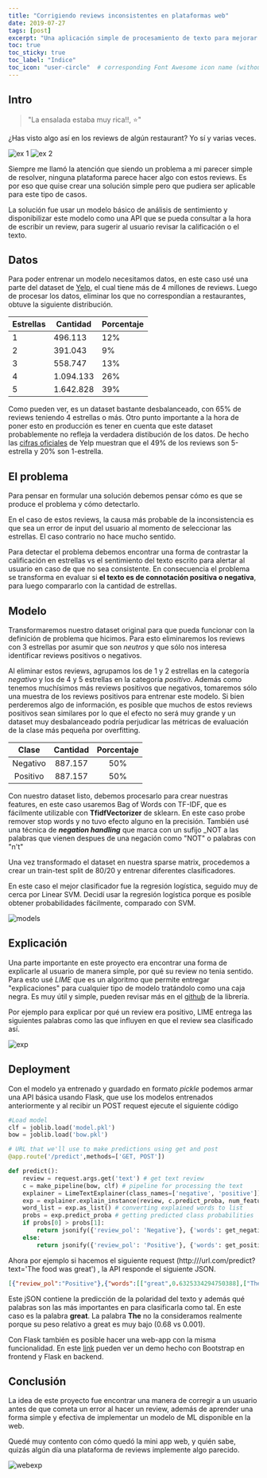```yaml
---
title: "Corrigiendo reviews inconsistentes en plataformas web"
date: 2019-07-27
tags: [post]
excerpt: "Una aplicación simple de procesamiento de texto para mejorar la calidad de reviews en plataformas web"
toc: true
toc_sticky: true
toc_label: "Indice"
toc_icon: "user-circle"  # corresponding Font Awesome icon name (without fa prefix)
---
```


## Intro

> "La ensalada estaba muy rica!!, ⭐️" 

¿Has visto algo así en los reviews de algún restaurant? Yo sí y varias veces.

![ex 1](https://i.imgur.com/mVnZ01P.png) 
![ex 2](https://i.imgur.com/gMtFQSU.png)


Siempre me llamó la atención que siendo un problema a mi parecer simple de resolver, ninguna plataforma parece hacer algo con estos reviews. Es por eso que quise crear una solución simple pero que pudiera ser aplicable para este tipo de casos.

La solución fue usar un modelo básico de análisis de sentimiento y disponibilizar este modelo como una API que se pueda consultar a la hora de escribir un review, para sugerir al usuario revisar la calificación o el texto.


## Datos

Para poder entrenar un modelo necesitamos datos, en este caso usé una parte del dataset de [Yelp](https://www.yelp.com/dataset), el cual tiene más de 4 millones de reviews. Luego de procesar los datos, eliminar los que no correspondían a restaurantes, obtuve la siguiente distribución.

| Estrellas | Cantidad | Porcentaje |
|-------|--------|---------|
| 1     | 496.113   | 12%   |
| 2     | 391.043  | 9%   |
| 3     | 558.747 | 13%  |
| 4     | 1.094.133  | 26%  |
| 5     |  1.642.828  | 39%   |

Como pueden ver, es un dataset bastante desbalanceado, con 65% de reviews teniendo 4 estrellas o más. Otro punto importante a la hora de poner esto en producción es tener en cuenta que este dataset probablemente no refleja la verdadera distibución de los datos. De hecho las [cifras oficiales](https://www.yelp.com/factsheet) de Yelp muestran que el 49% de los reviews son 5-estrella y 20% son 1-estrella. 

## El problema

Para pensar en formular una solución debemos pensar cómo es que se produce el problema y cómo detectarlo. 

En el caso de estos reviews, la causa más probable de la inconsistencia es que sea un error de input del usuario al momento de seleccionar las estrellas. El caso contrario no hace mucho sentido.

Para detectar el problema debemos encontrar una forma de contrastar la calificación en estrellas vs el sentimiento del texto escrito para alertar al usuario en caso de que no sea consistente. En consecuencia el problema se transforma en evaluar si **el texto es de connotación positiva o negativa**, para luego compararlo con la cantidad de estrellas.

## Modelo

Transformaremos nuestro dataset original para que pueda funcionar con la definición de problema que hicimos. Para esto eliminaremos los reviews con 3 estrellas por asumir que son *neutros* y que sólo nos interesa identificar reviews positivos o negativos. 

Al eliminar estos reviews, agrupamos los de 1 y 2 estrellas en la categoría *negativo* y los de 4 y 5 estrellas en la categoría *positivo*. Además como tenemos muchísimos más reviews positivos que negativos, tomaremos sólo una muestra de los reviews positivos para entrenar este modelo. Si bien perderemos algo de información, es posible que muchos de estos reviews positivos sean similares por lo que el efecto no será muy grande y un dataset muy desbalanceado podría perjudicar las métricas de evaluación de la clase más pequeña por overfitting.


|   Clase  | Cantidad | Porcentaje |
|:--------:|:--------:|:----------:|
| Negativo |   887.157 |     50%    |
| Positivo |   887.157 |     50%    |

Con nuestro dataset listo, debemos procesarlo para crear nuestras features, en este caso usaremos Bag of Words con TF-IDF, que es fácilmente utilizable con **TfidfVectorizer** de sklearn. En este caso probe remover stop words y no tuvo efecto alguno en la precisión. También usé una técnica de ***negation handling*** que marca con un sufijo _NOT a las palabras que vienen despues de una negación como "NOT" o palabras con "n't"

Una vez transformado el dataset en nuestra sparse matrix, procedemos a crear un train-test split de 80/20 y entrenar diferentes clasificadores.

En este caso el mejor clasificador fue la regresión logística, seguido muy de cerca por Linear SVM. Decidí usar la regresión logística porque es posible obtener probabilidades fácilmente, comparado con SVM.

![models](https://i.imgur.com/QYukkdL.png)

## Explicación

Una parte importante en este proyecto era encontrar una forma de explicarle al usuario de manera simple, por qué su review no tenia sentido. Para esto usé *LIME* que es un algoritmo que permite entregar "explicaciones" para cualquier tipo de modelo tratándolo como una caja negra. Es muy útil y simple, pueden revisar más en el [github](https://github.com/marcotcr/lime) de la librería.

Por ejemplo para explicar por qué un review era positivo, LIME entrega las siguientes palabras como las que influyen en que el review sea clasificado así.

![exp](https://i.imgur.com/k1yf1m9.png)



## Deployment

Con el modelo ya entrenado y guardado en formato *pickle* podemos armar una API básica usando Flask, que use los modelos entrenados anteriormente y al recibir un POST request ejecute el siguiente código

```python
#Load model
clf = joblib.load('model.pkl')
bow = joblib.load('bow.pkl')

# URL that we'll use to make predictions using get and post
@app.route('/predict',methods=['GET, POST'])

def predict():
    review = request.args.get('text') # get text review 
    c = make_pipeline(bow, clf) # pipeline for processing the text
    explainer = LimeTextExplainer(class_names=['negative', 'positive']) # creating the explanation instance
    exp = explainer.explain_instance(review, c.predict_proba, num_features=8) # explaining the model result
    word_list = exp.as_list() # converting explained words to list
    probs = exp.predict_proba # getting predicted class probabilities
    if probs[0] > probs[1]:
        return jsonify({'review_pol': 'Negative'}, {'words': get_negatives(word_list)}, {'proba': round(probs[0],2)*100}) # return JSON of negative prediction and explanation
    else:
        return jsonify({'review_pol': 'Positive'}, {'words': get_positives(word_list)}, {'proba': round(probs[1],2)*100}) # return JSON of positive prediction and explanation

```

Ahora por ejemplo si hacemos el siguiente request (http://<span></span>/url.com/predict?text='The food was great') ,  la API responde el siguiente JSON.

```json
[{"review_pol":"Positive"},{"words":[["great",0.6325334294750388],["The",0.001599870297545557]]},{"proba":100}]
```

Este jSON contiene la predicción de la polaridad del texto y además qué palabras son las más importantes en para clasificarla como tal. En este caso es la palabra **great**. La palabra **The** no la consideramos realmente porque su peso relativo a great es muy bajo (0.68 vs 0.001).

Con Flask también es posible hacer una web-app con la misma funcionalidad. En este [link](http://carancib.pythonanywhere.com/send) pueden ver un demo hecho con Bootstrap en frontend y Flask en backend.

## Conclusión

La idea de este proyecto fue encontrar una manera de corregir a un usuario antes de que cometa un error al hacer un review, además de aprender una forma simple y efectiva de implementar un modelo de ML disponible en la web. 

Quedé muy contento con cómo quedó la mini app web, y quién sabe, quizás algún día una plataforma de reviews implemente algo parecido.

![webexp](https://i.imgur.com/nafauTQ.png)
